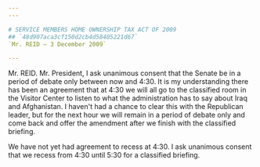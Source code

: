 ```yaml
---
---

# SERVICE MEMBERS HOME OWNERSHIP TAX ACT OF 2009
## `48d907aca3cf150d2cb4d58405221d67`
`Mr. REID — 3 December 2009`

---
```



Mr. REID. Mr. President, I ask unanimous consent that the Senate be 
in a period of debate only between now and 4:30. It is my understanding 
there has been an agreement that at 4:30 we will all go to the 
classified room in the Visitor Center to listen to what the 
administration has to say about Iraq and Afghanistan. I haven't had a 
chance to clear this with the Republican leader, but for the next hour 
we will remain in a period of debate only and come back and offer the 
amendment after we finish with the classified briefing.

We have not yet had agreement to recess at 4:30. I ask unanimous 
consent that we recess from 4:30 until 5:30 for a classified briefing.